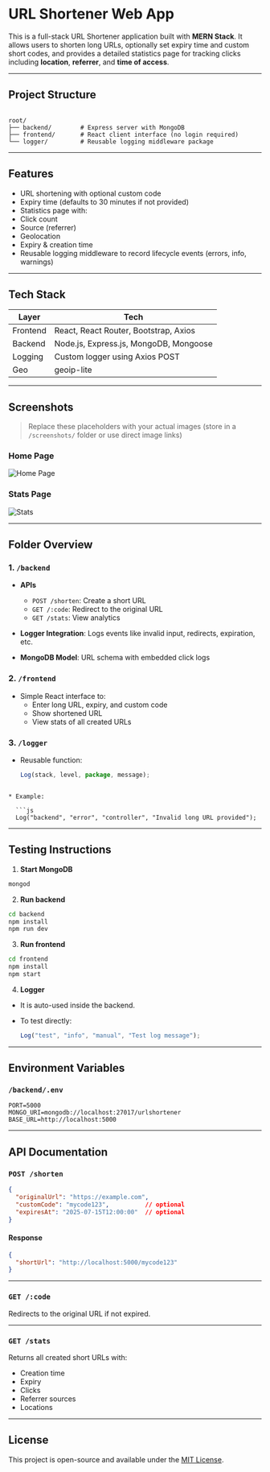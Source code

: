
#  URL Shortener Web App

This is a full-stack URL Shortener application built with **MERN Stack**. It allows users to shorten long URLs, optionally set expiry time and custom short codes, and provides a detailed statistics page for tracking clicks including **location**, **referrer**, and **time of access**.

---

##  Project Structure

```

root/
├── backend/        # Express server with MongoDB
├── frontend/       # React client interface (no login required)
└── logger/         # Reusable logging middleware package

````

---



##  Features

- URL shortening with optional custom code
-  Expiry time (defaults to 30 minutes if not provided)
-  Statistics page with:
  - Click count
  - Source (referrer)
  - Geolocation
  - Expiry & creation time
-  Reusable logging middleware to record lifecycle events (errors, info, warnings)

---

##  Tech Stack

| Layer    | Tech                          |
|----------|-------------------------------|
| Frontend | React, React Router, Bootstrap, Axios |
| Backend  | Node.js, Express.js, MongoDB, Mongoose |
| Logging  | Custom logger using Axios POST |
| Geo      | geoip-lite                    |

---

## Screenshots

> Replace these placeholders with your actual images (store in a `/screenshots/` folder or use direct image links)

###  Home Page
![Home Page](./screenshots/home.png)

###  Stats Page
![Stats](./screenshots/stats.png)

---

## Folder Overview

### 1. `/backend`

- **APIs**
  - `POST /shorten`: Create a short URL
  - `GET /:code`: Redirect to the original URL
  - `GET /stats`: View analytics

- **Logger Integration**: Logs events like invalid input, redirects, expiration, etc.

- **MongoDB Model**: URL schema with embedded click logs

### 2. `/frontend`

- Simple React interface to:
  - Enter long URL, expiry, and custom code
  - Show shortened URL
  - View stats of all created URLs

### 3. `/logger`

- Reusable function:
  ```js
  Log(stack, level, package, message);
```

* Example:

  ```js
  Log("backend", "error", "controller", "Invalid long URL provided");
  ```

---

##  Testing Instructions

1. **Start MongoDB**

```bash
mongod
```

2. **Run backend**

```bash
cd backend
npm install
npm run dev
```

3. **Run frontend**

```bash
cd frontend
npm install
npm start
```

4. **Logger**

* It is auto-used inside the backend.
* To test directly:

  ```js
  Log("test", "info", "manual", "Test log message");
  ```

---

##  Environment Variables

### `/backend/.env`

```env
PORT=5000
MONGO_URI=mongodb://localhost:27017/urlshortener
BASE_URL=http://localhost:5000
```

---

##  API Documentation

### `POST /shorten`

```json
{
  "originalUrl": "https://example.com",
  "customCode": "mycode123",          // optional
  "expiresAt": "2025-07-15T12:00:00"  // optional
}
```

#### Response

```json
{
  "shortUrl": "http://localhost:5000/mycode123"
}
```

---

### `GET /:code`

Redirects to the original URL if not expired.

---

### `GET /stats`

Returns all created short URLs with:

* Creation time
* Expiry
* Clicks
* Referrer sources
* Locations

---

## License

This project is open-source and available under the [MIT License](LICENSE).

